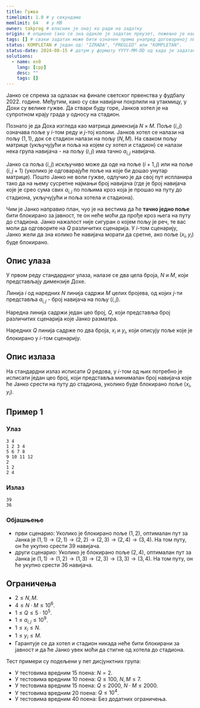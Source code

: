 ```yaml
---
title: Гужва
timelimit: 1.0 # у секундама
memlimit: 64   # y MB
owner: takprog # власник је онај ко ради на задатку
origin: # опционо (ако се зна одакле је задатак преузет, пожељно је навести извор)
tags: [] # сваки задатак може бити означен према унапред договореној листи ознака
status: KOMPLETAN # један од: "IZRADA", "PREGLED" или "KOMPLETAN".
status-date: 2024-08-15 # датум у формату YYYY-MM-DD од када је задатак у наведеном статусу
solutions:
  - name: ex0
    lang: [cpp]
    desc: ""
    tags: []
---
```


Јанко се спрема за одлазак на финале светског првенства у фудбалу 2022. године. Међутим, како су сви навијачи похрлили на утакмицу, у Дохи су велике гужве. Да ствари буду горе, Јанков хотел је на супротном крају града у односу на стадион. 

Познато је да Доха изгледа као матрица димензија $N \times M$. Поље $(i,j)$ означава поље у $i$-том реду и $j$-тој колони. Јанков хотел се налази на пољу $(1,1)$, док се стадион налази на пољу $(N, M)$. На сваком пољу матрице (укључујући и поља на којем су хотел и стадион) се налази нека група навијача - на пољу $(i,j)$ има тачно $a_{i,j}$ навијача. 

Јанко са поља $(i,j)$ искључиво може да оде на поље $(i+1,j)$ или на поље $(i,j+1)$ (уколико је одговарајуће поље на које би дошао унутар матрице). Пошто Јанко не воли гужве, одлучио је да свој пут испланира тако да на њему сусретне најмањи број навијача (где је број навијача које је срео сума свих $a_{i,j}$ по пољима кроз која је прошао на путу до стадиона, укључујући и поља хотела и стадиона).  

Чим је Јанко направио план, чуо је на вестима да ће **тачно једно поље** бити блокирано за јавност, те он неће моћи да прође кроз њега на путу до стадиона. Јанко нажалост није сигуран о којем пољу је реч, те вас моли да одговорите на $Q$ различитих сценарија. У $i$-том сценарију, Јанко жели да зна колико ће навијача морати да сретне, ако поље $(x_i,y_i)$ буде блокирано.

## Опис улаза
У првом реду стандардног улаза, налазе се два цела броја, $N$ и $M$, који представљају димензије Дохе.

Линија $i$ од наредних $N$ линија садржи $M$ целих бројева, од којих $j$-ти представља $a_{i,j}$ - број навијача на пољу $(i,j)$.

Наредна линија садржи један цео број, $Q$, који представља број различитих сценарија које Јанко разматра. 

Наредних $Q$ линија садрже по два броја, $x_i$ и $y_i$, који описују поље које је блокирано у $i$-том сценарију.

## Опис излаза
На стандардни излаз исписати $Q$ редова, у $i$-том од њих потребно је исписати један цео број, који представља минималан број навијача које ће Јанко срести на путу до стадиона, уколико буде блокирано поље $(x_i,y_i)$.

## Пример 1
### Улаз
```
3 4
1 2 3 4
5 6 7 8
9 10 11 12
2
1 2
2 4
```

### Излаз
```
39
36
```

### Објашњење
- први сценарио: Уколико је блокирано поље $(1,2)$, оптималан пут за Јанка је $(1,1) \rightarrow (2,1) \rightarrow (2,2) \rightarrow (2,3) \rightarrow (2,4) \rightarrow (3,4)$. На том путу, он ће укупно срести $39$ навијача.
- други сценарио: Уколико је блокирано поље $(2,4)$, оптималан пут за Јанка је $(1,1) \rightarrow (1,2) \rightarrow (1,3) \rightarrow (2,3) \rightarrow (3,3) \rightarrow (3,4)$. На том путу, он ће укупно срести $36$ навијача.


## Ограничења

- $2 \leq N, M$.
- $4 \leq N \cdot M \leq 10^6$.
- $1 \leq Q \leq 5 \cdot 10^5$.
- $1 \leq a_{i,j} \leq 10^9$.
- $1 \leq x_i \leq N$.
- $1 \leq y_i \leq M$.
- Гарантује се да хотел и стадион никада неће бити блокирани за јавност и да ће Јанко увек моћи да стигне од хотела до стадиона.

Тест примери су подељени у пет дисјунктних група:

- У тестовима вредним 15 поена: $N = 2$.
- У тестовима вредним 10 поена: $Q \leq 100$, $N, M \leq 7$.
- У тестовима вредним 15 поена: $Q \leq 2000$, $N \cdot M \leq 2000$.
- У тестовима вредним 20 поена: $Q \leq 10^4$.
- У тестовима вредним 40 поена: Без додатних ограничења.

